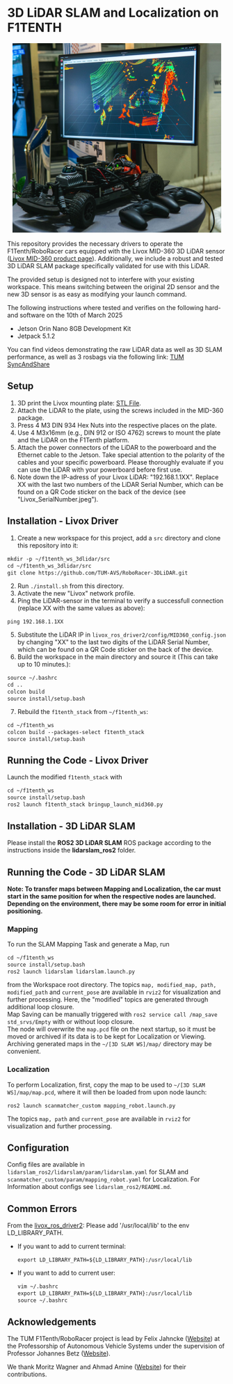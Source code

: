 # 3D LiDAR SLAM and Localization on F1TENTH

<p align="center">
  <img src="Livox_F1Tenth_Live.JPG" width="480">
</p>


This repository provides the necessary drivers to operate the F1Tenth/RoboRacer cars equipped with the Livox MID-360 3D LiDAR sensor ([Livox MID-360 product page](https://www.livoxtech.com/de/mid-360)). Additionally, we include a robust and tested 3D LiDAR SLAM package specifically validated for use with this LiDAR.

The provided setup is designed not to interfere with your existing workspace. This means switching between the original 2D sensor and the new 3D sensor is as easy as modifying your launch command.

The following instructions where tested and verifies on the following hard- and software on the 10th of March 2025

- Jetson Orin Nano 8GB Development Kit
- Jetpack 5.1.2

You can find videos demonstrating the raw LiDAR data as well as 3D SLAM performance, as well as 3 rosbags via the following link: [TUM SyncAndShare](https://syncandshare.lrz.de/getlink/fiCk878yuz8FvFnavZWunU/Livox_LiDAR)

## Setup
1. 3D print the Livox mounting plate: [STL File](https://github.com/TUM-AVS/F1TENTH-Auxiliaries/tree/main/F1TENTH%20-%20CAD%20Files/Livox%20MID-360%20Adapter%20Plate).
2. Attach the LiDAR to the plate, using the screws included in the MID-360 package.
3. Press 4 M3 DIN 934 Hex Nuts into the respective places on the plate.
4. Use 4 M3x16mm (e.g., DIN 912 or ISO 4762) screws to mount the plate and the LiDAR on the F1Tenth platform.
5. Attach the power connectors of the LiDAR to the powerboard and the Ethernet cable to the Jetson. Take special attention to the polarity of the cables and your specific powerboard. Please thoroughly evaluate if you can use the LiDAR with your powerboard before first use.  
6. Note down the IP-adress of your Livox LiDAR: "192.168.1.1XX". Replace XX with the last two numbers of the LiDAR Serial Number, which can be found on a QR Code sticker on the back of the device (see "Livox_SerialNumber.jpeg").

## Installation - Livox Driver

1. Create a new workspace for this project, add a `src` directory and clone this repository into it:
```
mkdir -p ~/f1tenth_ws_3dlidar/src
cd ~/f1tenth_ws_3dlidar/src
git clone https://github.com/TUM-AVS/RoboRacer-3DLiDAR.git
```
2. Run `./install.sh` from this directory. 
3. Activate the new "Livox" network profile.
4. Ping the LiDAR-sensor in the terminal to verify a successfull connection (replace XX with the same values as above):
```
ping 192.168.1.1XX
```
5. Substitute the LiDAR IP in `livox_ros_driver2/config/MID360_config.json` by changing "XX" to the last two digits of the LiDAR Serial Number, which can be found on a QR Code sticker on the back of the device.
6. Build the workspace in the main directory and source it (This can take up to 10 minutes.):
```
source ~/.bashrc
cd ..
colcon build
source install/setup.bash
```
7. Rebuild the `f1tenth_stack` from `~/f1tenth_ws`:
```
cd ~/f1tenth_ws
colcon build --packages-select f1tenth_stack
source install/setup.bash
```

## Running the Code - Livox Driver
Launch the modified `f1tenth_stack` with
```
cd ~/f1tenth_ws
source install/setup.bash
ros2 launch f1tenth_stack bringup_launch_mid360.py
```
## Installation - 3D LiDAR SLAM

Please install the **ROS2 3D LiDAR SLAM** ROS package according to the instructions inside the **lidarslam_ros2** folder.


## Running the Code - 3D LiDAR SLAM
**Note: To transfer maps between Mapping and Localization, the car must start in the same position for when the respective nodes are launched. Depending on the environment, there may be some room for error in initial positioning.**
### Mapping
To run the SLAM Mapping Task and generate a Map, run
```
cd ~/f1tenth_ws
source install/setup.bash
ros2 launch lidarslam lidarslam.launch.py
```
from the Workspace root directory. The topics `map, modified_map, path, modified_path` and `current_pose` are available in `rviz2` for visualization and further processing. Here, the "modified" topics are generated through additional loop closure. \
Map Saving can be manually triggered with `ros2 service call /map_save std_srvs/Empty` with or without loop closure. \
The node will overwrite the `map.pcd` file on the next startup, so it must be moved or archived if its data is to be kept for Localization or Viewing. Archiving generated maps in the `~/[3D SLAM WS]/map/` directory may be convenient.

### Localization
To perform Localization, first, copy the map to be used to `~/[3D SLAM WS]/map/map.pcd`, where it will then be loaded from upon node launch:
```
ros2 launch scanmatcher_custom mapping_robot.launch.py 
```
The topics `map, path` and `current_pose` are available in `rviz2` for visualization and further processing.

## Configuration
Config files are available in `lidarslam_ros2/lidarslam/param/lidarslam.yaml` for SLAM and `scanmatcher_custom/param/mapping_robot.yaml` for Localization. For Information about configs see `lidarslam_ros2/README.md`.

## Common Errors
From the [livox_ros_driver2](https://github.com/Livox-SDK/livox_ros_driver2/tree/master):
Please add '/usr/local/lib' to the env LD_LIBRARY_PATH.

* If you want to add to current terminal:

  ```shell
  export LD_LIBRARY_PATH=${LD_LIBRARY_PATH}:/usr/local/lib
  ```

* If you want to add to current user:

  ```shell
  vim ~/.bashrc
  export LD_LIBRARY_PATH=${LD_LIBRARY_PATH}:/usr/local/lib
  source ~/.bashrc
  ```

## Acknowledgements

The TUM F1Tenth/RoboRacer project is lead by Felix Jahncke ([Website](https://www.mos.ed.tum.de/en/avs/team/felix-jahncke/)) at the Professorship of Autonomous Vehicle Systems under the supervision of Professor Johannes Betz ([Website](https://www.mos.ed.tum.de/en/avs/team/prof-dr-ing-johannes-betz/)).

We thank Moritz Wagner and Ahmad Amine ([Website](https://ahmadamine998.github.io/)) for their contributions.

